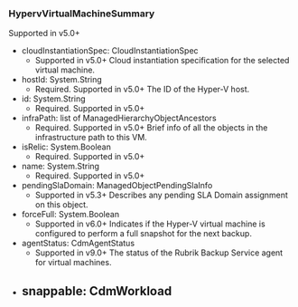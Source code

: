 ### HypervVirtualMachineSummary
Supported in v5.0+

- cloudInstantiationSpec: CloudInstantiationSpec
  - Supported in v5.0+
  Cloud instantiation specification for the selected virtual machine.
- hostId: System.String
  - Required. Supported in v5.0+
  The ID of the Hyper-V host.
- id: System.String
  - Required. Supported in v5.0+
- infraPath: list of ManagedHierarchyObjectAncestors
  - Required. Supported in v5.0+
  Brief info of all the objects in the infrastructure path to this VM.
- isRelic: System.Boolean
  - Required. Supported in v5.0+
- name: System.String
  - Required. Supported in v5.0+
- pendingSlaDomain: ManagedObjectPendingSlaInfo
  - Supported in v5.3+
  Describes any pending SLA Domain assignment on this object.
- forceFull: System.Boolean
  - Supported in v6.0+
  Indicates if the Hyper-V virtual machine is configured to perform a full snapshot for the next backup.
- agentStatus: CdmAgentStatus
  - Supported in v9.0+
  The status of the Rubrik Backup Service agent for virtual machines.
- snappable: CdmWorkload
  - 

